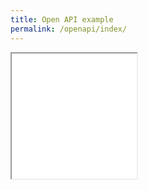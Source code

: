 ```yaml
---
title: Open API example
permalink: /openapi/index/
---
```


<iframe src="URL" width="200px" height="200px">
Use this page if you want to use Swagger UI to render Open API specs instead of writing your reference in Markdown. This page includes an iFrame that embeds the swagger-ui inside the site.
</iframe>
